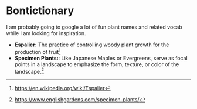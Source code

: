 # Bontictionary
I am probably going to google a lot of fun plant names and related vocab while I am looking for inspiration.
- **Espalier:** The practice of controlling woody plant growth for the production of fruit[^1]
- **Specimen Plants:**: Like Japanese Maples or Evergreens, serve as focal points in a landscape to emphasize the form, texture, or color of the landscape.[^2]

[^1]: https://en.wikipedia.org/wiki/Espalier
[^2]: https://www.englishgardens.com/specimen-plants/
